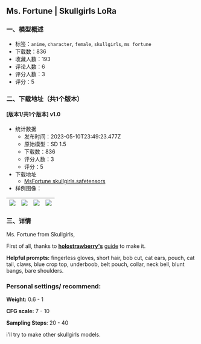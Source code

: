 ## Ms. Fortune | Skullgirls LoRa
### 一、模型概述

- 标签：`anime`, `character`, `female`, `skullgirls`, `ms fortune`
- 下载数：836
- 收藏人数：193
- 评论人数：6
- 评分人数：3
- 评分：5

### 二、下载地址（共1个版本）

#### [版本1/共1个版本] v1.0

- 统计数据
  - 发布时间：2023-05-10T23:49:23.477Z
  - 原始模型：SD 1.5
  - 下载数：836
  - 评分人数：3
  - 评分：5
- 下载地址
  - [MsFortune skullgirls.safetensors](https://civitai.com/api/download/models/67551)
- 样例图像：

| <img src="https://image.civitai.com/xG1nkqKTMzGDvpLrqFT7WA/30c1d3b7-bd55-4a47-8a81-97b5e93a384d/width=450/750861.jpeg" /> | <img src="https://image.civitai.com/xG1nkqKTMzGDvpLrqFT7WA/702216dc-4bda-4af6-a976-2a8689dffb50/width=450/750862.jpeg" /> | <img src="https://image.civitai.com/xG1nkqKTMzGDvpLrqFT7WA/eb0e4f1b-2ee4-4f14-8fb1-5e8f2e80c38b/width=450/750857.jpeg" /> | <img src="https://image.civitai.com/xG1nkqKTMzGDvpLrqFT7WA/e0bd673d-eb56-474c-b880-c08fbdaa084e/width=450/750855.jpeg" /> |
| ---- | ---- | ---- | ---- |


### 三、详情
<p>Ms. Fortune from Skullgirls,</p><p>First of all, thanks to <a target="_blank" rel="ugc" href="https://civitai.com/user/holostrawberry"><strong>holostrawberry's</strong></a> <a target="_blank" rel="ugc" href="https://civitai.com/models/22530/guide-make-your-own-loras-easy-and-free">guide</a> to make it.</p><p></p><p><strong>Helpful prompts:</strong> fingerless gloves, short hair, bob cut, cat ears, pouch, cat tail, claws, blue crop top, underboob, belt pouch, collar, neck bell, blunt bangs, bare shoulders.</p><p></p><h3><strong>Personal settings/ recommend:</strong></h3><p><strong>Weight:</strong> 0.6 - 1</p><p><strong>CFG scale:</strong> 7 - 10</p><p><strong>Sampling Steps</strong>: 20 - 40</p><p></p><p>i'll try to make other skullgirls models.</p>